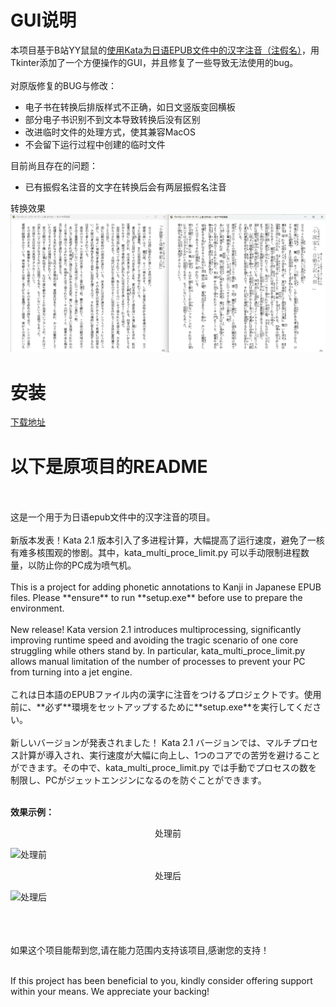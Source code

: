 # GUI说明
本项目基于B站YY鼠鼠的[使用Kata为日语EPUB文件中的汉字注音（注假名）](https://www.bilibili.com/read/cv28891933/?spm_id_from=333.999.0.0)，用Tkinter添加了一个方便操作的GUI，并且修复了一些导致无法使用的bug。
<br>
</br>
对原版修复的BUG与修改：
<ul>
<li>电子书在转换后排版样式不正确，如日文竖版变回横板</li>
<li>部分电子书识别不到文本导致转换后没有区别</li>
<li>改进临时文件的处理方式，使其兼容MacOS</li>
<li>不会留下运行过程中创建的临时文件</li>
</ul>
目前尚且存在的问题：
<ul>
  <li>已有振假名注音的文字在转换后会有两层振假名注音</li>
</ul>

转换效果
![转换效果](/result.png)

# 安装
[下载地址](https://github.com/rxing365/Kata-GUI/releases/tag/main)

# 以下是原项目的README
<br>
</br>
这是一个用于为日语epub文件中的汉字注音的项目。<br><br>
新版本发表！Kata 2.1 版本引入了多进程计算，大幅提高了运行速度，避免了一核有难多核围观的惨剧。其中，kata_multi_proce_limit.py 可以手动限制进程数量，以防止你的PC成为喷气机。


<br>
</br>
This is a project for adding phonetic annotations to Kanji in Japanese EPUB files.  Please **ensure** to run **setup.exe** before use to prepare the environment.<br><br>
New release! Kata version 2.1 introduces multiprocessing, significantly improving runtime speed and avoiding the tragic scenario of one core struggling while others stand by. In particular, kata_multi_proce_limit.py allows manual limitation of the number of processes to prevent your PC from turning into a jet engine.
<br>
</br>
これは日本語のEPUBファイル内の漢字に注音をつけるプロジェクトです。使用前に、**必ず**環境をセットアップするために**setup.exe**を実行してください。<br><br>
新しいバージョンが発表されました！ Kata 2.1 バージョンでは、マルチプロセス計算が導入され、実行速度が大幅に向上し、1つのコアでの苦労を避けることができます。その中で、kata_multi_proce_limit.py では手動でプロセスの数を制限し、PCがジェットエンジンになるのを防ぐことができます。
<br>
</br>

**效果示例：**

<div align="center">
  <p>处理前</p>
</div>

![处理前](/example.png)

<div align="center">
  <p>处理后</p>
</div>

![处理后](/example.jpg)
<br>
<br>
<br>
<br>

如果这个项目能帮到您,请在能力范围内支持该项目,感谢您的支持！<br>
<br>

If this project has been beneficial to you, kindly consider offering support within your means. We appreciate your backing!<br>
<br>

